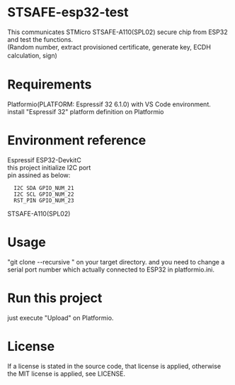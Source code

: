 # STSAFE-esp32-test

This communicates STMicro STSAFE-A110(SPL02) secure chip from ESP32 and test the functions.    
(Random number, extract provisioned certificate, generate key, ECDH calculation, sign)　　

# Requirements

Platformio(PLATFORM: Espressif 32 6.1.0) with VS Code environment.  
install "Espressif 32" platform definition on Platformio  

# Environment reference
  
  Espressif ESP32-DevkitC  
  this project initialize I2C port   
  pin assined as below:  

      I2C SDA GPIO_NUM_21  
      I2C SCL GPIO_NUM_22  
      RST_PIN GPIO_NUM_23  
       
  STSAFE-A110(SPL02)   

# Usage  

"git clone --recursive " on your target directory. and you need to change a serial port number which actually connected to ESP32 in platformio.ini.    

# Run this project

just execute "Upload" on Platformio.   

# License

If a license is stated in the source code, that license is applied, otherwise the MIT license is applied, see LICENSE.  
